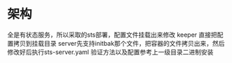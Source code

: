 # 架构
全是有状态服务，所以采取的sts部署，配置文件挂载出来修改
keeper 直接把配置拷贝到挂载目录
server先支持initbak那个文件，把容器的文件拷贝出来，然后修改好后执行sts-server.yaml
验证方法以及配置参考上一级目录二进制安装

